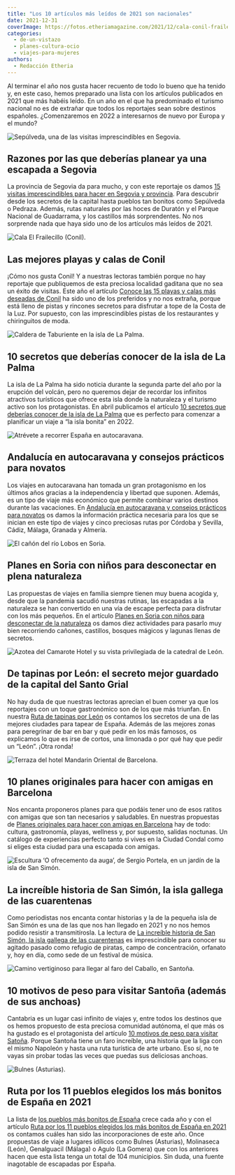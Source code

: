 ```yaml
---
title: "Los 10 artículos más leídos de 2021 son nacionales"
date: 2021-12-31
coverImage: https://fotos.etheriamagazine.com/2021/12/cala-conil-frailecillo.jpg
categories: 
  - de-un-vistazo
  - planes-cultura-ocio
  - viajes-para-mujeres
authors: 
  - Redacción Etheria
---
```


Al terminar el año nos gusta hacer recuento de todo lo bueno que ha tenido y, en este caso, hemos preparado una lista con los artículos publicados en 2021 que más habéis leído. En un año en el que ha predominado el turismo nacional no es de extrañar que todos los reportajes sean sobre destinos españoles. ¿Comenzaremos en 2022 a interesarnos de nuevo por Europa y el mundo?

![Sepúlveda, una de las visitas imprescindibles en Segovia.](https://fotos.etheriamagazine.com/2021/12/segovia-Sepulveda.jpg "Sepúlveda, una de las visitas imprescindibles en Segovia. © Turismo Diputación de Segovia")

## Razones por las que deberías planear ya una escapada a Segovia

La provincia de Segovia da para mucho, y con este reportaje os damos [15 visitas 
imprescindibles para hacer en Segovia y 
provincia](https://etheriamagazine.com/2021/03/09/15-lugares-imprescindibles-que-ver-en-segovia-y-provincia/). 
Para descubrir desde los secretos de la capital hasta pueblos tan bonitos como Sepúlveda 
o Pedraza. Además, rutas naturales por las hoces de Duratón y el Parque Nacional de 
Guadarrama, y los castillos más sorprendentes. No nos sorprende nada que haya sido uno 
de los artículos más leídos de 2021. 

![Cala El Frailecillo (Conil).](https://fotos.etheriamagazine.com/2021/12/cala-conil-frailecillo.jpg "Cala El Frailecillo (Conil). © Etheria M.")

## Las mejores playas y calas de Conil

¡Cómo nos gusta Conil! Y a nuestras lectoras también porque no hay reportaje que 
publiquemos de esta preciosa localidad gaditana que no sea un éxito de visitas. Este año 
el artículo [Conoce las 15 playas y calas más deseadas de 
Conil](https://etheriamagazine.com/2021/02/05/mejores-playas-y-calas-de-conil-de-la-frontera/) 
ha sido uno de los preferidos y no nos extraña, porque está lleno de pistas y rincones 
secretos para disfrutar a tope de la Costa de la Luz. Por supuesto, con las 
imprescindibles pistas de los restaurantes y chiringuitos de moda. 

![Caldera de Taburiente en la isla de La Palma.](https://fotos.etheriamagazine.com/2021/12/La-Palma-Viajes-mujeres-etheria-mar-nubes-1024x683-1-900x600.jpg "Caldera de Taburiente en la isla de La Palma.")

## 10 secretos que deberías conocer de la isla de La Palma

La isla de La Palma ha sido noticia durante la segunda parte del año por la erupción del 
volcán, pero no queremos dejar de recordar los infinitos atractivos turísticos que 
ofrece esta isla donde la naturaleza y el turismo activo son los protagonistas. En abril 
publicamos el artículo [10 secretos que deberías conocer de la isla de La 
Palma](https://etheriamagazine.com/2021/04/05/10-secretos-para-conocer-la-isla-de-la-palma/) 
que es perfecto para comenzar a planificar un viaje a “la isla bonita” en 2022. 

![Atrévete a recorrer España en autocaravana.](https://fotos.etheriamagazine.com/2021/12/autocaravana-estacionar.jpg "Atrévete a recorrer España en autocaravana.")

## Andalucía en autocaravana y consejos prácticos para novatos

Los viajes en autocaravana han tomada un gran protagonismo en los últimos años gracias a 
la independencia y libertad que suponen. Además, es un tipo de viaje más económico que 
permite combinar varios destinos durante las vacaciones. En [Andalucía en autocaravana y 
consejos prácticos para 
novatos](https://etheriamagazine.com/2021/04/07/consejos-rutas-andalucia-en-autocaravana/) 
os damos la información práctica necesaria para los que se inician en este tipo de 
viajes y cinco preciosas rutas por Córdoba y Sevilla, Cádiz, Málaga, Granada y Almería. 

![El cañón del río Lobos en Soria.](https://fotos.etheriamagazine.com/2021/12/canon-rio-lobos-soria.jpg "El cañón del río Lobos en Soria. © Etheria Magazine")

## Planes en Soria con niños para desconectar en plena naturaleza

Las propuestas de viajes en familia siempre tienen muy buena acogida y, desde que la 
pandemia sacudió nuestras rutinas, las escapadas a la naturaleza se han convertido en 
una vía de escape perfecta para disfrutar con los más pequeños. En el artículo [Planes 
en Soria con niños para desconectar de la 
naturaleza](https://etheriamagazine.com/2021/02/24/planes-y-actividades-en-soria-con-ninos/) 
os damos diez actividades para pasarlo muy bien recorriendo cañones, castillos, bosques 
mágicos y lagunas llenas de secretos. 

![Azotea del Camarote Hotel y su vista privilegiada de la catedral de León.](https://fotos.etheriamagazine.com/2021/12/leon-hotel-camarote.jpg "Azotea del Camarote Hotel y su vista privilegiada de la catedral de León. © Camarote Hotel")

## De tapinas por León: el secreto mejor guardado de la capital del Santo Grial

No hay duda de que nuestras lectoras aprecian el buen comer ya que los reportajes con un 
toque gastronómico son de los que más triunfan. En nuestra [Ruta de tapinas por 
León](https://etheriamagazine.com/2021/09/09/ruta-para-comer-bien-en-leon-capital/) os 
contamos los secretos de una de las mejores ciudades para tapear de España. Además de 
las mejores zonas para peregrinar de bar en bar y qué pedir en los más famosos, os 
explicamos lo que es irse de cortos, una limonada o por qué hay que pedir un “León”. 
¡Otra ronda! 

![Terraza del hotel Mandarin Oriental de Barcelona.](https://fotos.etheriamagazine.com/2021/12/Terrat-mandarin-oriental-barcelona.jpg "Terraza del © hotel Mandarin Oriental de Barcelona.")

## 10 planes originales para hacer con amigas en Barcelona

Nos encanta proponeros planes para que podáis tener uno de esos ratitos con amigas que 
son tan necesarios y saludables. En nuestras propuestas de [Planes originales para hacer 
con amigas en 
Barcelona](https://etheriamagazine.com/2021/03/10/10-planes-originales-con-amigas-en-barcelona/) 
hay de todo: cultura, gastronomía, playas, wellness y, por supuesto, salidas noctunas. 
Un catálogo de experiencias perfecto tanto si vives en la Ciudad Condal como si eliges 
esta ciudad para una escapada con amigas. 

![Escultura ‘O ofrecemento da auga’, de Sergio Portela, en un jardín de la isla de San Simón.](https://fotos.etheriamagazine.com/2021/12/isla-pandemias-san-simon-jardines.jpg "Escultura ‘O ofrecemento da auga’, de Sergio Portela, en un jardín de la isla de San Simón. © Kelu Robles")

## La increíble historia de San Simón, la isla gallega de las cuarentenas

Como periodistas nos encanta contar historias y la de la pequeña isla de San Simón es 
una de las que nos han llegado en 2021 y no nos hemos podido resistir a transmitírosla. 
La lectura de [La increíble historia de San Simón, la isla gallega de las 
cuarentenas](https://etheriamagazine.com/2021/01/04/historia-de-san-simon-la-isla-gallega-de-las-cuarentenas/) 
es imprescindible para conocer su agitado pasado como refugio de piratas, campo de 
concentración, orfanato y, hoy en día, como sede de un festival de música. 

![Camino vertiginoso para llegar al faro del Caballo, en Santoña.](https://fotos.etheriamagazine.com/2021/12/faro-el-pescador-santona-cantabria.jpg "Camino vertiginoso para llegar al faro del Caballo, en Santoña.")

## 10 motivos de peso para visitar Santoña (además de sus anchoas)

Cantabria es un lugar casi infinito de viajes y, entre todos los destinos que os hemos 
propuesto de esta preciosa comunidad autónoma, el que más os ha gustado es el 
protagonista del artículo [10 motivos de peso para visitar 
Satoña](https://etheriamagazine.com/2021/01/20/santona-10-planes-con-sabor-marinero-en-cantabria/). 
Porque Santoña tiene un faro increíble, una historia que la liga con el mismo Napoleón y 
hasta una ruta turística de arte urbano. Eso sí, no te vayas sin probar todas las veces 
que puedas sus deliciosas anchoas. 

![Bulnes (Asturias).](https://fotos.etheriamagazine.com/2021/12/pueblo-mas-bonito-espana-bulnes.jpg "Bulnes (Asturias). © Los pueblos más bonitos de España")

## Ruta por los 11 pueblos elegidos los más bonitos de España en 2021

La lista de [los pueblos más bonitos de 
España](https://www.lospueblosmasbonitosdeespana.org/) crece cada año y con el artículo [Ruta 
por los 11 pueblos elegidos los más bonitos de España en 
2021](https://etheriamagazine.com/2021/01/19/ruta-por-los-11-pueblos-elegidos-como-los-mas-bonitos-de-espana-en-2021/) 
os contamos cuáles han sido las incorporaciones de este año. Once propuestas de viaje a 
lugares idílicos como Bulnes (Asturias), Molinaseca (León), Genalguacil (Málaga) o Agulo 
(La Gomera) que con los anteriores hacen que esta lista tenga un total de 104 
municipios. Sin duda, una fuente inagotable de escapadas por España.
